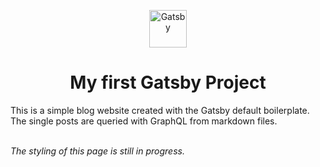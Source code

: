 <p align="center">
  <a href="https://www.gatsbyjs.com">
    <img alt="Gatsby" src="https://www.gatsbyjs.com/Gatsby-Monogram.svg" width="60" />
  </a>
</p>
<h1 align="center">
  My first Gatsby Project
</h1>
This is a simple blog website created with the Gatsby default boilerplate. <br />
The single posts are queried with GraphQL from markdown files.
<br />
<br />

*The styling of this page is still in progress.*
